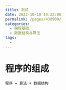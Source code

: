 ```yaml
---
title: 测试
date: 2022-10-10 14:22:00
permalink: /pages/43d909/
categories:
  - 编程基础
  - 数据结构与算法
tags:
  - 
---
```

# 程序的组成
```angular2html
程序 = 算法 + 数据结构
```
